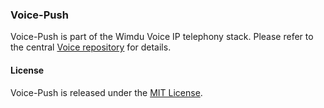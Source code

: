 ### Voice-Push

Voice-Push is part of the Wimdu Voice IP telephony stack.
Please refer to the central [Voice repository](https://github.com/fwoeck/voice) for details.

#### License

Voice-Push is released under the [MIT License](LICENSE).
